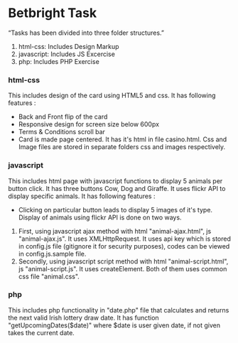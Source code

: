 # Betbright Task
“Tasks has been divided into three folder structures.”
1.  html-css: Includes Design Markup
2.  javascript: Includes JS Excercise
3.  php: Includes PHP Exercise

### html-css ######
This includes design of the card using HTML5 and css. It has following features :
*   Back and Front flip of the card
*   Responsive design for screen size below 600px
*   Terms & Conditions scroll bar
*   Card is made page centered.
It has it's html in file casino.html. Css and Image files are stored in separate folders css and images respectively.

### javascript ######
This includes html page with javascript functions to display 5 animals per button click. It has three buttons Cow, Dog and Giraffe. It uses flickr API to display specific animals.
It has following features :
*    Clicking on particular button leads to display 5 images of it's type.
Display of animals using flickr API is done on two ways.
1.  First, using javascript ajax method with html "animal-ajax.html", js "animal-ajax.js". It uses XMLHttpRequest. It uses api key which is stored in config.js file (gitignore it for security purposes), codes can be viewed in config.js.sample file.
1.  Secondly, using javascript script method with html "animal-script.html", js "animal-script.js". It uses createElement.
Both of them uses common css file "animal.css".

### php ######
This includes php functionality in "date.php" file that calculates and returns the next valid Irish lottery draw date. It has function "getUpcomingDates($date)" where $date is user given date, if not given takes the current date.
